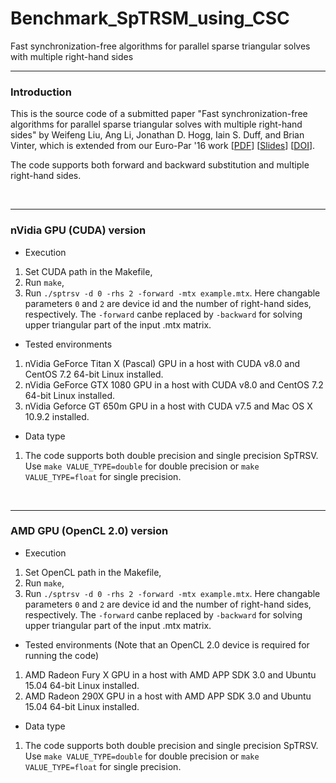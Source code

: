 # Benchmark_SpTRSM_using_CSC
Fast synchronization-free algorithms for parallel sparse triangular solves with multiple right-hand sides
<br><hr>
<h3>Introduction</h3>

This is the source code of a submitted paper "Fast synchronization-free algorithms for parallel sparse triangular solves with multiple right-hand sides" by Weifeng Liu, Ang Li, Jonathan D. Hogg, Iain S. Duff, and Brian Vinter, which is extended from our Euro-Par '16 work [[PDF](http://www.nbi.dk/~weifeng/papers/sptrsv_liu_europar16.pdf)] [[Slides](http://www.nbi.dk/~weifeng/slides/sptrsv_liu_europar16_slides.pdf)] [[DOI](http://dx.doi.org/10.1007/978-3-319-43659-3_45)].

The code supports both forward and backward substitution and multiple right-hand sides.

<br><hr>
<h3>nVidia GPU (CUDA) version</h3>

- Execution

1. Set CUDA path in the Makefile,
2. Run ``make``,
3. Run ``./sptrsv -d 0 -rhs 2 -forward -mtx example.mtx``. Here changable parameters `0` and `2` are device id and the number of right-hand sides, respectively. The `-forward` canbe replaced by `-backward` for solving upper triangular part of the input .mtx matrix.

- Tested environments

1. nVidia GeForce Titan X (Pascal) GPU in a host with CUDA v8.0 and CentOS 7.2 64-bit Linux installed.
2. nVidia GeForce GTX 1080 GPU in a host with CUDA v8.0 and CentOS 7.2 64-bit Linux installed.
3. nVidia Geforce GT 650m GPU in a host with CUDA v7.5 and Mac OS X 10.9.2 installed.

- Data type

1. The code supports both double precision and single precision SpTRSV. Use ``make VALUE_TYPE=double`` for double precision or ``make VALUE_TYPE=float`` for single precision.

<br><hr>
<h3>AMD GPU (OpenCL 2.0) version</h3>

- Execution

1. Set OpenCL path in the Makefile,
2. Run ``make``,
3. Run ``./sptrsv -d 0 -rhs 2 -forward -mtx example.mtx``. Here changable parameters `0` and `2` are device id and the number of right-hand sides, respectively. The `-forward` canbe replaced by `-backward` for solving upper triangular part of the input .mtx matrix.

- Tested environments (Note that an OpenCL 2.0 device is required for running the code)

1. AMD Radeon Fury X GPU in a host with AMD APP SDK 3.0 and Ubuntu 15.04 64-bit Linux installed.
2. AMD Radeon 290X GPU in a host with AMD APP SDK 3.0 and Ubuntu 15.04 64-bit Linux installed.

- Data type

1. The code supports both double precision and single precision SpTRSV. Use ``make VALUE_TYPE=double`` for double precision or ``make VALUE_TYPE=float`` for single precision. 
